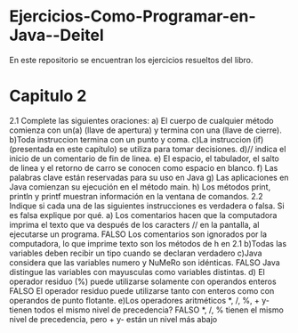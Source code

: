 # Ejercicios-Como-Programar-en-Java--Deitel
En este repositorio se encuentran los ejercicios resueltos del libro.

# Capitulo 2
2.1 Complete las siguientes oraciones:
a) El cuerpo de cualquier método comienza con un(a) (llave de apertura) y termina con una (llave de cierre).
b)Toda instruccion termina con un punto y coma.
c)La instruccion (if) (presentada en este capítulo) se utiliza para tomar decisiones.
d)// indica el inicio de un comentario de fin de linea.
e) El espacio, el tabulador, el salto de linea y el retorno de carro se conocen como espacio en blanco.
f) Las palabras clave están reservadas para su uso en Java
g) Las aplicaciones en Java comienzan su ejecución en el método main.
h) Los métodos print, println y printf muestran información en la ventana de comandos.
2.2 Indique si cada una de las siguientes instrucciones es verdadera o falsa. Si es falsa explique por qué.
a) Los comentarios hacen que la computadora imprima el texto que va después de los caracters // en la pantalla, al ejecutarse un programa.
FALSO Los comentarios son ignorados por la computadora, lo que imprime texto son los métodos de h en 2.1
b)Todas las variables deben recibir un tipo cuando se declaran
verdadero
c)Java considera que las variables numero y NuMeRo son idénticas.
FALSO Java distingue las variables con mayusculas como variables distintas.
d) El operador residuo (%) puede utilizarse solamente con operandos enteros
FALSO El operador residuo puede utilizarse tanto con enteros como con operandos de punto flotante.
e)Los operadores aritméticos *, /, %, + y- tienen todos el mismo nivel de precedencia?
FALSO *, /, % tienen el mismo nivel de precedencia, pero + y- están un nivel más abajo

